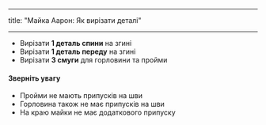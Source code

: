 - - -
title: "Майка Аарон: Як вирізати деталі"
- - -

- Вирізати **1 деталь спини** на згині
- Вирізати **1 деталь переду** на згині
- Вирізати **3 смуги** для горловини та пройми

<Warning>

#### Зверніть увагу

- Пройми не мають припусків на шви
- Горловина також не має припусків на шви
- На краю майки не має додаткового припуску

</Warning>
